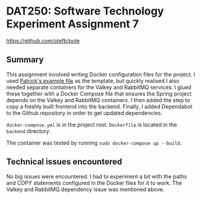 # DAT250: Software Technology Experiment Assignment 7

https://github.com/olefb/pole

## Summary

This assignment involved writing Docker configuration files for the project. I used [Patrick's example file](https://github.com/selabhvl/dat250public/blob/master/lectureexamples/l15_containers/Dockerfile) as the template, but quickly realised I also needed separate containers for the Valkey and RabbitMQ services. I glued these together with a Docker Compose file that ensures the Spring project depends on the Valkey and RabbitMQ containers. I then added the step to copy a freshly built frontend into the backend. Finally, I added Dependabot to the Github repository in order to get updated dependencies.

`docker-compose.yml` is in the project root. `Dockerfile` is located in the `backend` directory.

The container was tested by running `sudo docker-compose up --build`.

## Technical issues encountered

No big issues were encountered. I had to experiment a bit with the paths and COPY statements configured in the Docker files for it to work. The Valkey and RabbitMQ dependency issue was mentioned above.